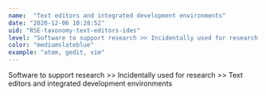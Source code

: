```yaml
---
name:  "Text editors and integrated development environments"
date: "2020-12-06 10:28:52"
uid: "RSE-taxonomy-text-editors-ides"
level: "Software to support research >> Incidentally used for research >> Text editors and integrated development environments"
color: "mediumslateblue"
example: "atom, gedit, vim" 
---
```


Software to support research >> Incidentally used for research >> Text editors and integrated development environments
